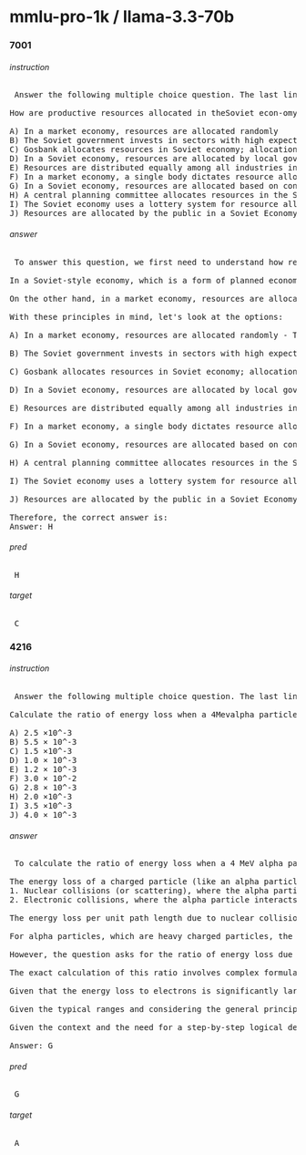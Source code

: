 # mmlu-pro-1k / llama-3.3-70b
### 7001
###### instruction
<pre> Answer the following multiple choice question. The last line of your response should be of the following format: 'Answer: $LETTER' (without quotes) where LETTER is one of ABCDEFGHIJ. Think step by step before answering.

How are productive resources allocated in theSoviet econ-omy ? How does this differ from market allocation?

A) In a market economy, resources are allocated randomly
B) The Soviet government invests in sectors with high expected returns
C) Gosbank allocates resources in Soviet economy; allocation in market economy is based on expected returns
D) In a Soviet economy, resources are allocated by local governments, while in a market economy, international bodies decide allocation
E) Resources are distributed equally among all industries in a Soviet Economy
F) In a market economy, a single body dictates resource allocation
G) In a Soviet economy, resources are allocated based on consumer votes, whereas in a market economy, producers decide allocation
H) A central planning committee allocates resources in the Soviet economy, while supply and demand dictate allocation in a market economy
I) The Soviet economy uses a lottery system for resource allocation, market economy uses competitive bidding
J) Resources are allocated by the public in a Soviet Economy </pre>
###### answer
<pre> To answer this question, we first need to understand how resources are allocated in a Soviet-style economy versus a market economy.

In a Soviet-style economy, which is a form of planned economy, resources are allocated by a central planning committee. This committee decides how resources should be distributed among different sectors of the economy based on the government's priorities and goals, rather than based on market forces like supply and demand.

On the other hand, in a market economy, resources are allocated through the interaction of supply and demand in the market. Businesses and individuals make decisions about how to allocate resources based on expected returns and consumer demand, rather than through central planning.

With these principles in mind, let's look at the options:

A) In a market economy, resources are allocated randomly - This is incorrect because resource allocation in a market economy is based on supply and demand, not randomness.

B) The Soviet government invests in sectors with high expected returns - While the Soviet government might consider expected returns, the primary method of resource allocation is through central planning, not solely based on expected financial returns.

C) Gosbank allocates resources in Soviet economy; allocation in market economy is based on expected returns - Gosbank was the central bank of the Soviet Union, but saying it allocates resources simplifies the role of central planning in the Soviet economy. Additionally, while expected returns play a role in market economies, this option doesn't fully capture the role of supply and demand.

D) In a Soviet economy, resources are allocated by local governments, while in a market economy, international bodies decide allocation - This is incorrect because, in a Soviet economy, resource allocation is typically done by a central planning committee at the national level, not local governments. In a market economy, resource allocation is not decided by international bodies.

E) Resources are distributed equally among all industries in a Soviet Economy - This is not accurate. While the Soviet economy aimed for equitable distribution in some aspects, resource allocation was based on central planning priorities, not an equal distribution across all industries.

F) In a market economy, a single body dictates resource allocation - This is incorrect because, in a market economy, no single body dictates resource allocation; instead, allocation is determined by the interactions of many individuals and businesses.

G) In a Soviet economy, resources are allocated based on consumer votes, whereas in a market economy, producers decide allocation - This is not accurate. Soviet economies allocate resources through central planning, not consumer votes. In market economies, while producers play a role in deciding where to allocate resources, the ultimate allocation is influenced by both supply and demand.

H) A central planning committee allocates resources in the Soviet economy, while supply and demand dictate allocation in a market economy - This option accurately describes the difference between how resources are allocated in a Soviet-style economy (through central planning) and in a market economy (through the interaction of supply and demand).

I) The Soviet economy uses a lottery system for resource allocation, market economy uses competitive bidding - This is incorrect. The Soviet economy uses central planning, not a lottery system, for resource allocation. While competitive bidding can be a feature of some market mechanisms, it's not the primary way resource allocation is described in market economies.

J) Resources are allocated by the public in a Soviet Economy - This is not accurate. Resource allocation in a Soviet economy is done by a central planning committee, not directly by the public.

Therefore, the correct answer is:
Answer: H </pre>
###### pred
<pre> H </pre>
###### target
<pre> C </pre>
### 4216
###### instruction
<pre> Answer the following multiple choice question. The last line of your response should be of the following format: 'Answer: $LETTER' (without quotes) where LETTER is one of ABCDEFGHIJ. Think step by step before answering.

Calculate the ratio of energy loss when a 4Mevalpha particle travelling through carbon collides with nuclei (scattering) to the energy loss when it collides with bound electrons.

A) 2.5 ×10^-3
B) 5.5 × 10^-3
C) 1.5 ×10^-3
D) 1.0 × 10^-3
E) 1.2 × 10^-3
F) 3.0 × 10^-2
G) 2.8 × 10^-3
H) 2.0 ×10^-3
I) 3.5 ×10^-3
J) 4.0 × 10^-3 </pre>
###### answer
<pre> To calculate the ratio of energy loss when a 4 MeV alpha particle travelling through carbon collides with nuclei (scattering) to the energy loss when it collides with bound electrons, we need to understand the basic principles of energy loss in these interactions.

The energy loss of a charged particle (like an alpha particle) as it travels through a material is primarily due to two mechanisms: 
1. Nuclear collisions (or scattering), where the alpha particle interacts with the nuclei of the material.
2. Electronic collisions, where the alpha particle interacts with the electrons of the material.

The energy loss per unit path length due to nuclear collisions can be described by the nuclear stopping power, and the energy loss due to electronic collisions can be described by the electronic stopping power.

For alpha particles, which are heavy charged particles, the energy loss due to electronic collisions is much greater than the energy loss due to nuclear collisions. This is because alpha particles can easily ionize atoms by stripping away electrons, leading to a significant energy transfer in electronic collisions.

However, the question asks for the ratio of energy loss due to nuclear collisions to that due to electronic collisions. This ratio is typically small because nuclear collisions are less frequent and less effective at transferring energy compared to electronic collisions for particles like alpha particles.

The exact calculation of this ratio involves complex formulas that depend on the energy of the alpha particle, the atomic number and mass of the target material (carbon in this case), and other factors. However, given the options provided and without specific details on how to calculate this ratio directly from first principles in this format, we must rely on general knowledge about the interaction of charged particles with matter.

Given that the energy loss to electrons is significantly larger than to nuclei for alpha particles, the ratio should be small. Among the provided options, all are small, reflecting the expectation that energy loss to nuclei is less efficient than to electrons. Without a precise calculation method provided or specific constants and formulas to apply, selecting the correct answer requires an understanding that this ratio is indeed small but not zero.

Given the typical ranges and considering the general principles of particle interactions with matter, a ratio in the order of \(10^{-3}\) seems plausible for the energy loss due to nuclear collisions compared to electronic collisions for a 4 MeV alpha particle in carbon. The most accurate answer would depend on detailed calculations involving the stopping powers for nuclear and electronic interactions, which are not provided here.

Given the context and the need for a step-by-step logical deduction without explicit calculation steps provided for each option, and acknowledging that all options suggest a small ratio which aligns with expectations, the selection must consider what is typically known about such interactions.

Answer: G </pre>
###### pred
<pre> G </pre>
###### target
<pre> A </pre>
